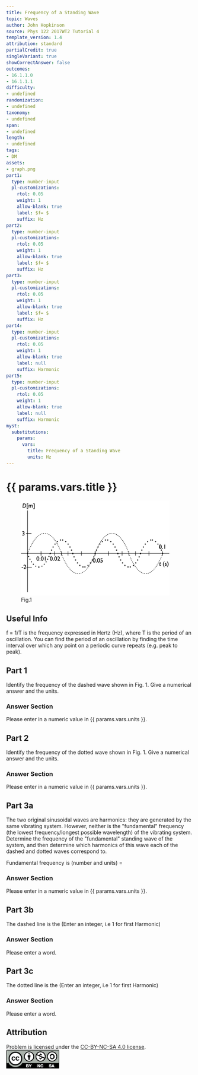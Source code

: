 ```yaml
---
title: Frequency of a Standing Wave
topic: Waves
author: John Hopkinson
source: Phys 122 2017WT2 Tutorial 4
template_version: 1.4
attribution: standard
partialCredit: true
singleVariant: true
showCorrectAnswer: false
outcomes:
- 16.1.1.0
- 16.1.1.1
difficulty:
- undefined
randomization:
- undefined
taxonomy:
- undefined
span:
- undefined
length:
- undefined
tags:
- DM
assets:
- graph.png
part1:
  type: number-input
  pl-customizations:
    rtol: 0.05
    weight: 1
    allow-blank: true
    label: $f= $
    suffix: Hz
part2:
  type: number-input
  pl-customizations:
    rtol: 0.05
    weight: 1
    allow-blank: true
    label: $f= $
    suffix: Hz
part3:
  type: number-input
  pl-customizations:
    rtol: 0.05
    weight: 1
    allow-blank: true
    label: $f= $
    suffix: Hz
part4:
  type: number-input
  pl-customizations:
    rtol: 0.05
    weight: 1
    allow-blank: true
    label: null
    suffix: Harmonic
part5:
  type: number-input
  pl-customizations:
    rtol: 0.05
    weight: 1
    allow-blank: true
    label: null
    suffix: Harmonic
myst:
  substitutions:
    params:
      vars:
        title: Frequency of a Standing Wave
        units: Hz
---
```

# {{ params.vars.title }}
<figure>
<img src="graph.png" alt= "A Standing Wave" width = 400px>
<figcaption>Fig.1</figcaption>
</figure>

## Useful Info

f = 1/T is the frequency expressed in Hertz (Hz), where T is the period of an oscillation. You can find the period of an oscillation by finding the time interval over which any point on a periodic curve repeats (e.g. peak to peak).

## Part 1

Identify the frequency of the dashed wave shown in Fig. 1. Give a numerical answer and the units.

### Answer Section

Please enter in a numeric value in {{ params.vars.units }}.

## Part 2

Identify the frequency of the dotted wave shown in Fig. 1. Give a numerical answer and the units.

### Answer Section

Please enter in a numeric value in {{ params.vars.units }}.

## Part 3a

The two original sinusoidal waves are harmonics: they are generated by the same vibrating system. However, neither is the "fundamental" frequency (the lowest frequency/longest possible wavelength) of the vibrating system. Determine the frequency of the "fundamental" standing wave of the system, and then determine which harmonics of this wave each of the dashed and dotted waves correspond to.

Fundamental frequency is (number and units) =

### Answer Section

Please enter in a numeric value in {{ params.vars.units }}.

## Part 3b

The dashed line is the
(Enter an integer, i.e 1 for first Harmonic)

### Answer Section

Please enter a word.

## Part 3c

The dotted line is the
(Enter an integer, i.e 1 for first Harmonic)

### Answer Section

Please enter a word.

## Attribution

Problem is licensed under the [CC-BY-NC-SA 4.0 license](https://creativecommons.org/licenses/by-nc-sa/4.0/).<br> ![The Creative Commons 4.0 license requiring attribution-BY, non-commercial-NC, and share-alike-SA license.](https://raw.githubusercontent.com/firasm/bits/master/by-nc-sa.png)